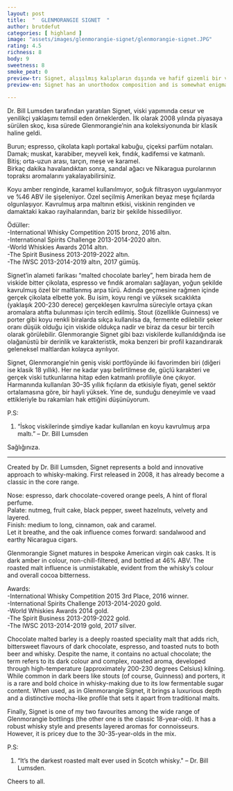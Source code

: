 ```yaml
---
layout: post
title:  "  GLENMORANGIE SIGNET  "
author: brutdefut
categories: [ highland ]
image: "assets/images/glenmorangie-signet/glenmorangie-signet.JPG"
rating: 4.5
richness: 8
body: 9
sweetness: 8
smoke_peat: 0
preview-tr: Signet, alışılmış kalıpların dışında ve hafif gizemli bir viski.                        
preview-en: Signet has an unorthodox composition and is somewhat enigmatic.                
     
---
```


Dr. Bill Lumsden tarafından yaratılan Signet, viski yapımında cesur ve yenilikçi yaklaşımı temsil eden örneklerden. İlk olarak 2008 yılında piyasaya sürülen skoç, kısa sürede Glenmorangie’nin ana koleksiyonunda bir klasik haline geldi.  

Burun; espresso, çikolata kaplı portakal kabuğu, çiçeksi parfüm notaları.   
Damak; muskat, karabiber, meyveli kek, fındık, kadifemsi ve katmanlı.  
Bitiş; orta-uzun arası, tarçın, meşe ve karamel.  
Birkaç dakika havalandıktan sonra, sandal ağacı ve Nikaragua purolarının topraksı aromalarını yakalayabilirsiniz.  

Koyu amber renginde, karamel kullanılmıyor, soğuk filtrasyon uygulanmıyor ve %46 ABV ile şişeleniyor. Özel seçilmiş Amerikan beyaz meşe fıçılarda olgunlaşıyor. Kavrulmuş arpa maltının etkisi, viskinin renginden ve damaktaki kakao rayihalarından, bariz bir şekilde hissediliyor.   

Ödüller:  
-International Whisky Competition 2015 bronz, 2016 altın.  
-International Spirits Challenge 2013-2014-2020 altın.  
-World Whiskies Awards 2014 altın.  
-The Spirit Business 2013-2019-2022 altın.  
-The IWSC 2013-2014-2019 altın, 2017 gümüş.   

Signet’in alameti farikası “malted chocolate barley”, hem birada hem de viskide bitter çikolata, espresso ve fındık aromaları sağlayan, yoğun şekilde kavrulmuş özel bir maltlanmış arpa türü. Adında geçmesine rağmen içinde gerçek çikolata elbette yok. Bu isim, koyu rengi ve yüksek sıcaklıkta (yaklaşık 200-230 derece) gerçekleşen kavrulma süreciyle ortaya çıkan aromalara atıfta bulunması için tercih edilmiş. Stout (özellikle Guinness) ve porter gibi koyu renkli biralarda sıkça kullanılsa da, fermente edilebilir şeker oranı düşük olduğu için viskide oldukça nadir ve biraz da cesur bir tercih olarak görülebilir. Glenmorangie Signet gibi bazı viskilerde kullanıldığında ise olağanüstü bir derinlik ve karakteristik, moka benzeri bir profil kazandırarak geleneksel maltlardan kolayca ayrılıyor.  

Signet, Glenmorangie’nin geniş viski portföyünde iki favorimden biri (diğeri ise klasik 18 yıllık). Her ne kadar yaşı belirtilmese de, güçlü karakteri ve gerçek viski tutkunlarına hitap eden katmanlı profiliyle öne çıkıyor. Harmanında kullanılan 30–35 yıllık fıçıların da etkisiyle fiyatı, genel sektör ortalamasına göre, bir hayli yüksek. Yine de, sunduğu deneyimle ve vaad ettikleriyle bu rakamları hak ettiğini düşünüyorum.  

P.S:  
1. “İskoç viskilerinde şimdiye kadar kullanılan en koyu kavrulmuş arpa maltı.” – Dr. Bill Lumsden  

Sağlığınıza.                            
   
-----------------------------------------------

<p id="english"></p>

Created by Dr. Bill Lumsden, Signet represents a bold and innovative approach to whisky-making. First released in 2008, it has already become a classic in the core range.   

Nose: espresso, dark chocolate-covered orange peels, A hint of floral perfume.  
Palate: nutmeg, fruit cake, black pepper, sweet hazelnuts, velvety and layered.   
Finish: medium to long, cinnamon, oak and caramel.  
Let it breathe, and the oak influence comes forward: sandalwood and earthy Nicaragua cigars.  

Glenmorangie Signet matures in bespoke American virgin oak casks. It is dark amber in colour, non-chill-filtered, and bottled at 46% ABV. The roasted malt influence is unmistakable, evident from the whisky’s colour and overall cocoa bitterness.   

Awards:  
-International Whisky Competition 2015 3rd Place, 2016 winner.  
-International Spirits Challenge 2013-2014-2020 gold.  
-World Whiskies Awards 2014 gold.  
-The Spirit Business 2013-2019-2022 gold.  
-The IWSC 2013-2014-2019 gold, 2017 silver.   

Chocolate malted barley is a deeply roasted speciality malt that adds rich, bittersweet flavours of dark chocolate, espresso, and toasted nuts to both beer and whisky. Despite the name, it contains no actual chocolate; the term refers to its dark colour and complex, roasted aroma, developed through high-temperature (approximately 200-230 degrees Celsius) kilning. While common in dark beers like stouts (of course, Guinness) and porters, it is a rare and bold choice in whisky-making due to its low fermentable sugar content. When used, as in Glenmorangie Signet, it brings a luxurious depth and a distinctive mocha-like profile that sets it apart from traditional malts.  

Finally, Signet is one of my two favourites among the wide range of Glenmorangie bottlings (the other one is the classic 18-year-old). It has a robust whisky style and presents layered aromas for connoisseurs. However, it is pricey due to the 30-35-year-olds in the mix.  

P.S:  
1. “It’s the darkest roasted malt ever used in Scotch whisky." – Dr. Bill Lumsden. 

Cheers to all.   
 
    
